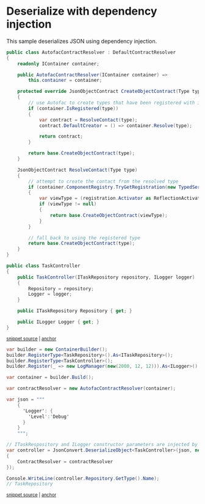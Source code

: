 # Deserialize with dependency injection

This sample deserializes JSON using dependency injection.

<!-- snippet: DeserializeWithDependencyInjectionTypes -->
<a id='snippet-deserializewithdependencyinjectiontypes'></a>
```cs
public class AutofacContractResolver : DefaultContractResolver
{
    readonly IContainer container;

    public AutofacContractResolver(IContainer container) =>
        this.container = container;

    protected override JsonObjectContract CreateObjectContract(Type type)
    {
        // use Autofac to create types that have been registered with it
        if (container.IsRegistered(type))
        {
            var contract = ResolveContact(type);
            contract.DefaultCreator = () => container.Resolve(type);

            return contract;
        }

        return base.CreateObjectContract(type);
    }

    JsonObjectContract ResolveContact(Type type)
    {
        // attempt to create the contact from the resolved type
        if (container.ComponentRegistry.TryGetRegistration(new TypedService(type), out var registration))
        {
            var viewType = (registration.Activator as ReflectionActivator)?.LimitType;
            if (viewType != null)
            {
                return base.CreateObjectContract(viewType);
            }
        }

        // fall back to using the registered type
        return base.CreateObjectContract(type);
    }
}

public class TaskController
{
    public TaskController(ITaskRepository repository, ILogger logger)
    {
        Repository = repository;
        Logger = logger;
    }

    public ITaskRepository Repository { get; }

    public ILogger Logger { get; }
}
```
<sup><a href='/src/Tests/Documentation/Samples/Serializer/DeserializeWithDependencyInjection.cs#L11-L64' title='Snippet source file'>snippet source</a> | <a href='#snippet-deserializewithdependencyinjectiontypes' title='Start of snippet'>anchor</a></sup>
<!-- endSnippet -->

<!-- snippet: DeserializeWithDependencyInjectionUsage -->
<a id='snippet-deserializewithdependencyinjectionusage'></a>
```cs
var builder = new ContainerBuilder();
builder.RegisterType<TaskRepository>().As<ITaskRepository>();
builder.RegisterType<TaskController>();
builder.Register(_ => new LogManager(new(2000, 12, 12))).As<ILogger>();

var container = builder.Build();

var contractResolver = new AutofacContractResolver(container);

var json = """
    {
      'Logger': {
        'Level':'Debug'
      }
    }
    """;

// ITaskRespository and ILogger constructor parameters are injected by Autofac
var controller = JsonConvert.DeserializeObject<TaskController>(json, new JsonSerializerSettings
{
    ContractResolver = contractResolver
});

Console.WriteLine(controller.Repository.GetType().Name);
// TaskRepository
```
<sup><a href='/src/Tests/Documentation/Samples/Serializer/DeserializeWithDependencyInjection.cs#L69-L97' title='Snippet source file'>snippet source</a> | <a href='#snippet-deserializewithdependencyinjectionusage' title='Start of snippet'>anchor</a></sup>
<!-- endSnippet -->
